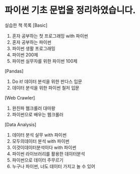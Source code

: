 # 파이썬 기초 문법을 정리하였습니다. 

실습한 책 목록
[Basic]
1. 혼자 공부하는 첫 프로그래밍 with 파이썬 
2. 혼자 공부하는 파이썬
3. 파이썬 생활 프로그래밍 
4. 파이썬 200제
5. 파이썬 실무자를 위한 파이썬 100제

[Pandas]
1. Do it! 데이터 분석을 위한 판다스 입문
2. 데이터 분석을 위한 파이썬 철저 입문

[Web Crawler]
1. 완친파 웹크롤러 대마왕
2. 파이썬으로 배우는 웹크롤러

[Data Analysis]
1. 데이터 분석 실무 with 파이썬
2. 모두의데이터 분석 with 파이썬
3. 이것이데이터분석이다 with 파이썬
4. 파이썬 라이브러리를 활용한 데이터분석
5. 파이썬으로 데이터 주무르기
6. 누구나 파이썬, 너도 데이터 가지고 놀 수 있어
